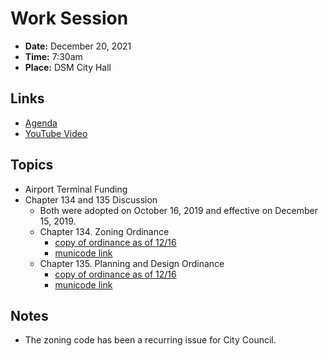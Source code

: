 # Work Session

- **Date:** December 20, 2021
- **Time:** 7:30am
- **Place:** DSM City Hall

## Links

- [Agenda](https://councildocs.dsm.city/agendas/2021/20211220%20councilworksession.pdf?pdf=Agenda&t=1639692993175)
- [YouTube Video]()

## Topics

- Airport Terminal Funding
- Chapter 134 and 135 Discussion
  - Both were adopted on October 16, 2019 and effective on December 15, 2019.
  - Chapter 134. Zoning Ordinance
    - [copy of ordinance as of 12/16](assets/misc/chapter_134_asof_121621.pdf)
    - [municode link](https://library.municode.com/ia/des_moines/codes/code_of_ordinances?nodeId=MUCO_CH134ZOOR)
  - Chapter 135. Planning and Design Ordinance
    - [copy of ordinance as of 12/16](assets/misc/chapter_135_asof_121621.pdf)
    - [municode link](https://library.municode.com/ia/des_moines/codes/code_of_ordinances?nodeId=MUCO_CH135PLDEOR)

## Notes

- The zoning code has been a recurring issue for City Council.

